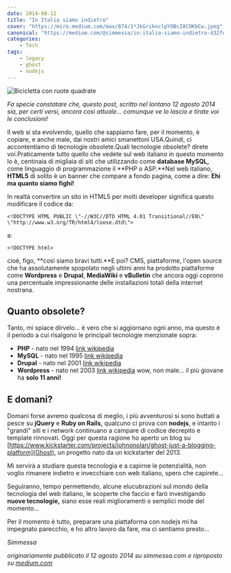```yaml
---
date: 2014-08-12
title: "In Italia siamo indietro"
cover: "https://miro.medium.com/max/874/1*JkGriknclpYOBcI8COKbCw.jpeg"
canonical: "https://medium.com/@simmessa/in-italia-siamo-indietro-d32fdc126713"
categories: 
    - Tech
tags:
    - legacy
    - ghost
    - nodejs
---
```


![Bicicletta con ruote quadrate](https://miro.medium.com/max/874/1*JkGriknclpYOBcI8COKbCw.jpeg)

*Fa specie constatare che, questo post, scritto nel lontano 12 agosto 2014 sia, per certi versi, ancora così attuale... comunque ve lo lascio e tirate voi le conclusioni!*

Il web si sta evolvendo, quello che sappiamo fare, per il momento, è copiare, e anche male, dai nostri amici smanettoni USA.Quindi, ci accontentiamo di tecnologie obsolete.Quali tecnologie obsolete? direte voi.Praticamente tutto quello che vedete sul web italiano in questo momento lo è, centinaia di migliaia di siti che utilizzando come **database MySQL,** come linguaggio di programmazione il **PHP o ASP.**Nel web italiano, **HTML5** di solito è un banner che compare a fondo pagina, come a dire: **Ehi ma quanto siamo fighi!**

In realtà convertire un sito in HTML5 per molti developer significa questo modificare il codice da:
```
<!DOCTYPE HTML PUBLIC \"-//W3C//DTD HTML 4.01 Transitional//EN\" \"http://www.w3.org/TR/html4/loose.dtd\">
```
a:
```
<!DOCTYPE html>
```

cioè, figo, **così siamo bravi tutti.**E poi? CMS, piattaforme, l'open source che ha assolutamente spopolato negli ultimi anni ha prodotto piattaforme come **Wordpress** e **Drupal**, **MediaWiki** e **vBulletin** che ancora oggi coprono una percentuale impressionante delle installazioni totali della internet nostrana.

## Quanto obsolete?

Tanto, mi spiace dirvelo... è vero che si aggiornano ogni anno, ma questo è il periodo a cui risalgono le principali tecnologie menzionate sopra:

* **PHP** - nato nel 1994 [link wikipedia](http://en.wikipedia.org/wiki/PHP)
* **MySQL** - nato nel 1995 [link wikipedia](http://en.wikipedia.org/wiki/MySQL)
* **Drupal** - nato nel 2001 [link wikipedia](http://en.wikipedia.org/wiki/Drupal)
* **Wordpress** - nato nel 2003 [link wikipedia](http://en.wikipedia.org/wiki/WordPress) wow, non male... il più giovane ha **solo 11 anni!**

## E domani?
Domani forse avremo qualcosa di meglio, i più avventurosi si sono buttati a pesce su **jQuery** e **Ruby on Rails,** qualcuno ci prova con **nodejs**, e intanto i "grandi" siti e i network continuano a campare di codice decrepito e template rinnovati.
Oggi per questa ragione ho aperto un blog su [https://www.kickstarter.com/projects/johnonolan/ghost-just-a-blogging-platform](Ghost), un progetto nato da un kickstarter del 2013.

Mi servirà a studiare questa tecnologia e a capirne le potenzialità, non voglio rimanere indietro e invecchiare con web italiano, spero che capirete...

Seguiranno, tempo permettendo, alcune elucubrazioni sul mondo della tecnologia del web italiano, le scoperte che faccio e farò investigando **nuove tecnologie,** siano esse reali miglioramenti o semplici mode del momento...

Per il momento è tutto, preparare una piattaforma con nodejs mi ha impegnato parecchio, e ho altro lavoro da fare, ma ci sentiamo presto...

*Simmessa*

*originariamente pubblicato il 12 agosto 2014 su simmessa.com e riproposto su [medium.com](https://medium.com/@simmessa/in-italia-siamo-indietro-d32fdc126713)*